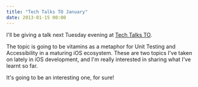 ```yaml
---
title: "Tech Talks TO January"
date: 2013-01-15 00:00
---
```


<p>I'll be giving a talk next Tuesday evening at <a href="http://techtalksto.com/post/40607791416/ash-furrow-presenting-accessibility-and-unit-testing">Tech Talks TO</a>. </p>

<p>The topic is going to be vitamins as a metaphor for Unit Testing and Accessibility in a maturing iOS ecosystem. These are two topics I've taken on lately in iOS development, and I'm really interested in sharing what I've learnt so far. </p>

<p>It's going to be an interesting one, for sure! </p>

<!-- more -->

